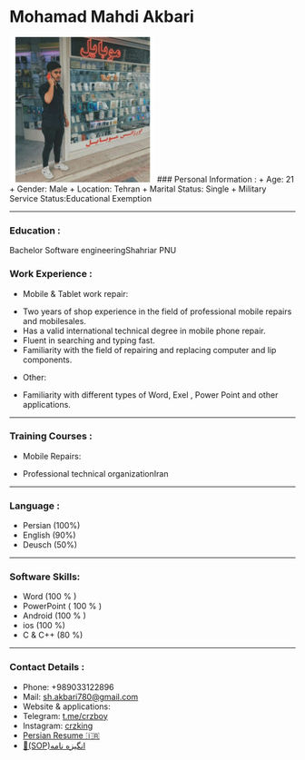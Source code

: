 <h1>Mohamad Mahdi Akbari</h1> 
<img src="photo_2020.jpg .jpg" width="256" height="256">
### Personal Information :
+ Age: 21
+ Gender: Male 
+ Location: Tehran
+ Marital Status: Single
+ Military Service Status:Educational Exemption

---
### Education : 
Bachelor Software engineeringShahriar PNU 

### Work Experience :
+ Mobile & Tablet work repair:
- Two years of shop experience in the field of professional mobile repairs and mobilesales.
- Has a valid international technical degree in mobile phone repair.
- Fluent in searching and typing fast.
- Familiarity with the field of repairing and replacing computer and lip components.
+ Other:
- Familiarity with different types of Word, Exel , Power Point and other applications.

---
### Training Courses :
+ Mobile Repairs:
- Professional technical organizationIran

---
### Language :
+ Persian (100%)
+ English (90%)
+ Deusch (50%)

---
### Software Skills:

+ Word (100 % )
+ PowerPoint  ( 100 % )
+ Android (100 % )
+ ios (100 %)
+ C & C++ (80 %)

---
### Contact Details :

+ Phone: +989033122896
+ Mail: sh.akbari780@gmail.com
+ Website & applications:
+ Telegram: [t.me/crzboy](https://t.me/crzboy/)
+ Instagram: [crzking](https://www.instagram.com/crzking/)
+ [Persian Resume 🇮🇷](https://crzboy.github.io/Resume/Mohamad%20Mahid%20Akbari-fa%20resume.html/Mohamad%20Mahid%20Akbari-fa%20resume.html)
+ [🦸‍(SOP)انگیزه نامه](https://crzboy.github.io/SOP/)
